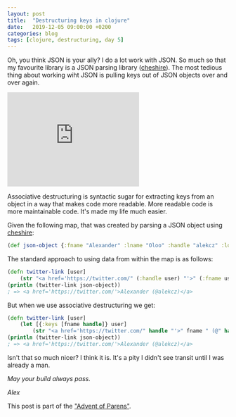 ```yaml
---
layout: post
title:  "Destructuring keys in clojure"
date:   2019-12-05 09:00:00 +0200
categories: blog
tags: [clojure, destructuring, day 5]
---
```


Oh, you think JSON is your ally? I do a lot work with JSON. So much so that my favourite library is a JSON parsing library ([cheshire](https://github.com/dakrone/cheshire)). The most tedious thing about working wiht JSON is pulling keys out of JSON objects over and over again.  

<iframe src="https://giphy.com/embed/I8SQMuIELiw0w" width="300" height="214" frameBorder="0" class="giphy-embed" allowFullScreen></iframe>

Associative destructuring is syntactic sugar for extracting keys from an object in a way that makes code more readable. More readable code is more maintainable code. It's made my life much easier.

Given the following map, that was created by parsing a JSON object using [cheshire](https://github.com/dakrone/cheshire):
```clojure
(def json-object {:fname "Alexander" :lname "Oloo" :handle "alekcz" :location "ZA"})
```

The standard approach to using data from within the map is as follows:

```clojure
(defn twitter-link [user]
    (str "<a href='https://twitter.com/" (:handle user) "'>" (:fname user)  " (@" (:handle user) ")</a>")))
(println (twitter-link json-object))
; => <a href='https://twitter.com/'>Alexander (@alekcz)</a>
```
But when we use associative destructuring we get:

```clojure
(defn twitter-link [user]
    (let [{:keys [fname handle]} user]
        (str "<a href='https://twitter.com/" handle "'>" fname " (@" handle ")</a>")))
(println (twitter-link json-object))
; => <a href='https://twitter.com/'>Alexander (@alekcz)</a>
```

Isn't that so much nicer? I think it is. It's a pity I didn't see transit until I was already a man. 


_May your build always pass._

_Alex_

This post is part of the ["Advent of Parens"](/blog/2019/12/01/advent-of-parens.html).
